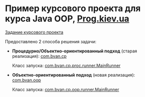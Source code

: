 Пример курсового проекта для курса Java OOP, [Prog.kiev.ua](https://prog.kiev.ua/)
===

[Задание курсового проекта](https://docs.google.com/document/d/1BD_RtdtKI4MZylI_UGOGdE8_d2CZTZnfVCWwirvSVbU/edit)

Предоставлено 2 способа решения задачи:
*   **Процедурно/Объектно-ориентированный подход** (старая реализация): [com.bvan.cp](https://github.com/bohdanvan/javaoop-course-project/tree/master/src/com/bvan/cp/proc)
    
    Класс запуска: [com.bvan.cp.proc.runner.MainRunner](https://github.com/bohdanvan/javaoop-course-project/blob/master/src/com/bvan/cp/proc/runner/MainRunner.java)   

*   **Объектно-ориентированный подход** (новая реализация): [com.bvan.oop](https://github.com/bohdanvan/javaoop-course-project/tree/master/src/com/bvan/cp/oop)

    Класс запуска: [com.bvan.cp.oop.runner.MainRunner](https://github.com/bohdanvan/javaoop-course-project/blob/master/src/com/bvan/cp/oop/runner/MainRunner.java)   
